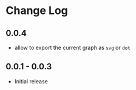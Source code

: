 # Change Log

## 0.0.4
- allow to export the current graph as `svg` or `dot`

## 0.0.1 - 0.0.3
- Initial release
